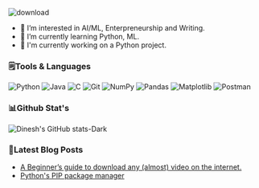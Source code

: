 ![download](https://user-images.githubusercontent.com/100040205/211050350-3aca3786-dd7d-4626-9db6-67709322a066.png)
- 👀 I’m interested in AI/ML, Enterpreneurship and Writing.
- 🌱 I’m currently learning Python, ML.
- 🔭 I'm currently working on a Python project.

###  🗒️Tools & Languages
![Python](https://img.shields.io/badge/python-3670A0?style=for-the-badge&logo=python&logoColor=ffdd54)
![Java](https://img.shields.io/badge/java-%23ED8B00.svg?style=for-the-badge&logo=java&logoColor=white)
![C](https://img.shields.io/badge/c-%2300599C.svg?style=for-the-badge&logo=c&logoColor=white)
![Git](https://img.shields.io/badge/git-%23F05033.svg?style=for-the-badge&logo=git&logoColor=white)
![NumPy](https://img.shields.io/badge/numpy-%23013243.svg?style=for-the-badge&logo=numpy&logoColor=white)
![Pandas](https://img.shields.io/badge/pandas-%23150458.svg?style=for-the-badge&logo=pandas&logoColor=white)
![Matplotlib](https://img.shields.io/badge/Matplotlib-%23ffffff.svg?style=for-the-badge&logo=Matplotlib&logoColor=black)
![Postman](https://img.shields.io/badge/Postman-FF6C37?style=for-the-badge&logo=postman&logoColor=white)

### 📊Github Stat's
![Dinesh's GitHub stats-Dark](https://github-readme-stats.vercel.app/api?username=dineshnalam&show_icons=true&theme=dark#gh-dark-mode-only) 

### 📕Latest Blog Posts
<!-- BLOG-POST-LIST:START -->
- [A Beginner’s guide to download any &lpar;almost&rpar; video on the internet.](https://dineshnalam.hashnode.dev/how-to-download-any-video-on-internet-using-python)
- [Python&#39;s PIP package manager](https://dineshnalam.hashnode.dev/pythons-pip-package-manager)
<!-- BLOG-POST-LIST:END -->




<!---
dineshnalam/dineshnalam is a ✨ special ✨ repository because its `README.md` (this file) appears on your GitHub profile.
You can click the Preview link to take a look at your changes.
--->
